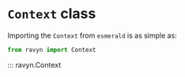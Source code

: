 # **`Context`** class

Importing the `Context` from `esmerald` is as simple as:

```python
from ravyn import Context
```

::: ravyn.Context
